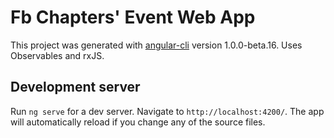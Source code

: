# Fb Chapters' Event Web App

This project was generated with [angular-cli](https://github.com/angular/angular-cli) version 1.0.0-beta.16. Uses Observables and rxJS.

## Development server
Run `ng serve` for a dev server. Navigate to `http://localhost:4200/`. The app will automatically reload if you change any of the source files.
